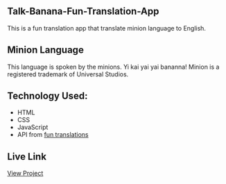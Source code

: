 ## Talk-Banana-Fun-Translation-App
This is a fun translation app that translate minion language to English.

## Minion Language
This language is spoken by the minions. Yi kai yai yai bananna! Minion is a registered trademark of Universal Studios.

## Technology Used:
* HTML
* CSS
* JavaScript
* API from [fun translations](https://funtranslations.com/)

## Live Link
[View Project](https://minionspeaktranslations.netlify.app/)
